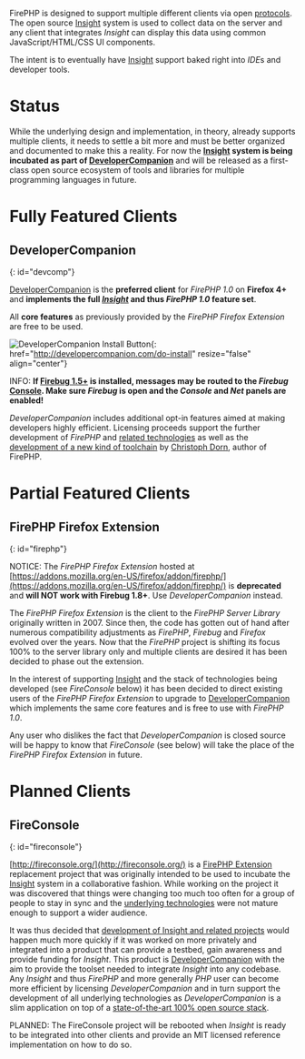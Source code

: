 
FirePHP is designed to support multiple different clients via open [protocols](Protocols). The open source
[Insight](Insight) system is used to collect data on the server and any client that integrates *Insight* can
display this data using common JavaScript/HTML/CSS UI components.

The intent is to eventually have [Insight](Insight) support baked right into *IDE*s and developer tools.


Status
======

While the underlying design and implementation, in theory, already supports multiple clients, it needs to settle a bit more 
and must be better organized and documented to make this a reality. For now the __[Insight](Insight) system is being incubated as
part of [DeveloperCompanion](http://developercompanion.com/)__ and will be released as a first-class open source ecosystem
of tools and libraries for multiple programming languages in future.


Fully Featured Clients
======================

DeveloperCompanion
------------------
{: id="devcomp"}

[DeveloperCompanion](http://developercompanion.com/) is the **preferred client** for *FirePHP 1.0* on **Firefox 4+** and **implements the full
_[Insight](Insight)_ and thus _FirePHP 1.0_ feature set**.

All **core features** as previously provided by the *FirePHP Firefox Extension* are free to be used.

![DeveloperCompanion Install Button](http://developercompanion.com/resources/images/devcomp-install_v2.png){: href="http://developercompanion.com/do-install" resize="false" align="center"}

INFO: **If [Firebug 1.5+](http://getfirebug.com/) is installed, messages may be routed to the *Firebug* [Console](http://getfirebug.com/commandline).
Make sure *Firebug* is open and the *Console* and *Net* panels are enabled!**

*DeveloperCompanion* includes additional opt-in features aimed at making developers highly efficient. Licensing
proceeds support the further development of *FirePHP* and [related technologies](http://www.christophdorn.com/OpenSource/) as well as
the [development of a new kind of toolchain](http://www.christophdorn.com/Research/) by [Christoph Dorn](http://www.christophdorn.com/), 
author of FirePHP.


Partial Featured Clients
========================

FirePHP Firefox Extension
-------------------------
{: id="firephp"}

NOTICE: The *FirePHP Firefox Extension* hosted at [https://addons.mozilla.org/en-US/firefox/addon/firephp/](https://addons.mozilla.org/en-US/firefox/addon/firephp/) 
is **deprecated** and **will NOT work with Firebug 1.8+**. Use *DeveloperCompanion* instead.

The *FirePHP Firefox Extension* is the client to the *FirePHP Server Library* originally written in 2007. Since then, the code has gotten out of hand after 
numerous compatibility adjustments as *FirePHP*, *Firebug* and *Firefox* evolved over the years. Now that the *FirePHP* project is shifting its focus 100%
to the server library only and multiple clients are desired it has been decided to phase out the extension.

In the interest of supporting [Insight](Insight) and the stack of technologies being developed (see *FireConsole* below) it has been decided to direct existing 
users of the *FirePHP Firefox Extension* to upgrade to [DeveloperCompanion](http://developercompanion.com/) which implements the
same core features and is free to use with *FirePHP 1.0*.

Any user who dislikes the fact that *DeveloperCompanion* is closed source will be happy to know that *FireConsole* (see below)
will take the place of the *FirePHP Firefox Extension* in future.


Planned Clients
===============

FireConsole
-----------
{: id="fireconsole"}

[http://fireconsole.org/](http://fireconsole.org/) is a [FirePHP Extension](https://addons.mozilla.org/en-US/firefox/addon/firephp/) 
replacement project that was originally intended to be used to incubate the [Insight](Insight) system in a collaborative fashion.
While working on the project it was discovered that things were changing too much too often for a group of people to stay in sync
and the [underlying technologies](http://www.christophdorn.com/Research/) were not mature enough to support a wider audience.

It was thus decided that [development of Insight and related projects](https://github.com/cadorn) would happen much more quickly
if it was worked on more privately and integrated into a product that can provide a testbed, gain awareness and provide funding for *Insight*. This 
product is [DeveloperCompanion](http://developercompanion.com/) with the aim to provide the toolset needed to integrate
*Insight* into any codebase. Any *Insight* and thus *FirePHP* and more generally *PHP* user can become more efficient by licensing
*DeveloperCompanion* and in turn support the development of all underlying technologies as *DeveloperCompanion* is a slim application
on top of a [state-of-the-art 100% open source stack](http://www.christophdorn.com/OpenSource/).

PLANNED: The FireConsole project will be rebooted when *Insight* is ready to be integrated into other clients and provide an
MIT licensed reference implementation on how to do so.
